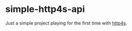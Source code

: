 simple-http4s-api
=================

Just a simple project playing for the first time with [http4s](http://http4s.org/).
